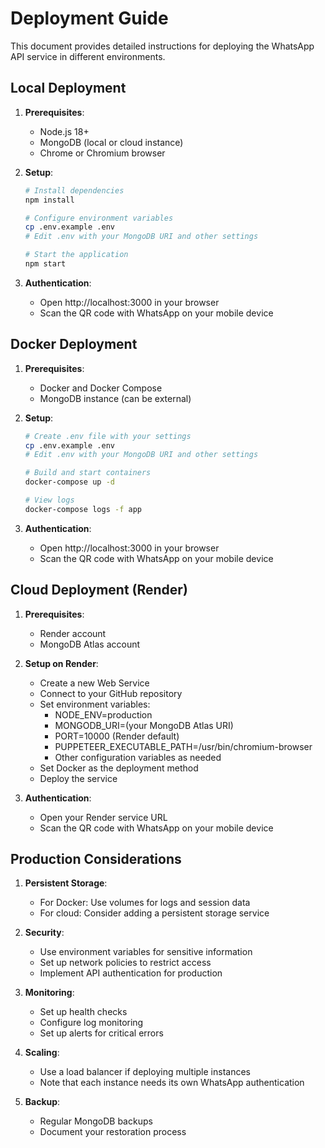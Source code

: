 # Deployment Guide

This document provides detailed instructions for deploying the WhatsApp API service in different environments.

## Local Deployment

1. **Prerequisites**:
   - Node.js 18+
   - MongoDB (local or cloud instance)
   - Chrome or Chromium browser

2. **Setup**:
   ```bash
   # Install dependencies
   npm install

   # Configure environment variables
   cp .env.example .env
   # Edit .env with your MongoDB URI and other settings

   # Start the application
   npm start
   ```

3. **Authentication**:
   - Open http://localhost:3000 in your browser
   - Scan the QR code with WhatsApp on your mobile device

## Docker Deployment

1. **Prerequisites**:
   - Docker and Docker Compose
   - MongoDB instance (can be external)

2. **Setup**:
   ```bash
   # Create .env file with your settings
   cp .env.example .env
   # Edit .env with your MongoDB URI and other settings

   # Build and start containers
   docker-compose up -d

   # View logs
   docker-compose logs -f app
   ```

3. **Authentication**:
   - Open http://localhost:3000 in your browser
   - Scan the QR code with WhatsApp on your mobile device

## Cloud Deployment (Render)

1. **Prerequisites**:
   - Render account
   - MongoDB Atlas account

2. **Setup on Render**:
   - Create a new Web Service
   - Connect to your GitHub repository
   - Set environment variables:
     - NODE_ENV=production
     - MONGODB_URI=(your MongoDB Atlas URI)
     - PORT=10000 (Render default)
     - PUPPETEER_EXECUTABLE_PATH=/usr/bin/chromium-browser
     - Other configuration variables as needed
   - Set Docker as the deployment method
   - Deploy the service

3. **Authentication**:
   - Open your Render service URL
   - Scan the QR code with WhatsApp on your mobile device

## Production Considerations

1. **Persistent Storage**:
   - For Docker: Use volumes for logs and session data
   - For cloud: Consider adding a persistent storage service

2. **Security**:
   - Use environment variables for sensitive information
   - Set up network policies to restrict access
   - Implement API authentication for production

3. **Monitoring**:
   - Set up health checks
   - Configure log monitoring
   - Set up alerts for critical errors

4. **Scaling**:
   - Use a load balancer if deploying multiple instances
   - Note that each instance needs its own WhatsApp authentication

5. **Backup**:
   - Regular MongoDB backups
   - Document your restoration process